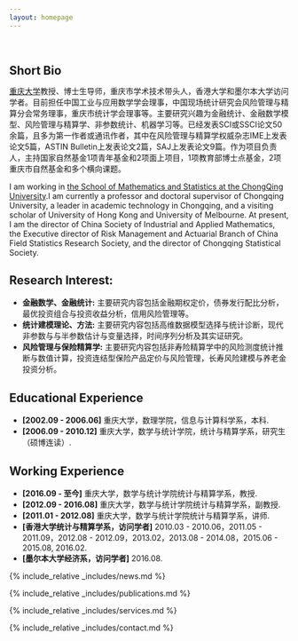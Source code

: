 ```yaml
---
layout: homepage
---
```


<h1 id="about-me"></h1>

<h2 style="margin: 60px 0px 10px;">Short Bio</h2>

[重庆大学](https://sci.cqu.edu.cn/index.htm)教授、博士生导师，重庆市学术技术带头人，香港大学和墨尔本大学访问学者。目前担任中国工业与应用数学学会理事，中国现场统计研究会风险管理与精算分会常务理事，重庆市统计学会理事等。主要研究兴趣为金融统计、金融数学模型、风险管理与精算学、非参数统计、机器学习等。已经发表SCI或SSCI论文50余篇，且多为第一作者或通讯作者，其中在风险管理与精算学权威杂志IME上发表论文5篇，ASTIN Bulletin上发表论文2篇，SAJ上发表论文9篇。作为项目负责人，主持国家自然基金1项青年基金和2项面上项目，1项教育部博士点基金，2项重庆市自然基金和多个横向课题。

I am working in [the School of Mathematics and Statistics at the ChongQing University](https://sci.cqu.edu.cn/index.htm).I am currently a professor and doctoral supervisor of Chongqing University, a leader in academic technology in Chongqing, and a visiting scholar of University of Hong Kong and University of Melbourne. At present, I am the director of China Society of Industrial and Applied Mathematics, the Executive director of Risk Management and Actuarial Branch of China Field Statistics Research Society, and the director of Chongqing Statistical Society. 

## Research Interest:

- **<strong>金融数学、金融统计:</strong>** 主要研究内容包括金融期权定价，债券发行配比分析，最优投资组合与投资收益分析，信用风险管理等。
- **<strong>统计建模理论、方法:</strong>** 主要研究内容包括高维数据模型选择与统计诊断，现代非参数与与半参数估计与变量选择，时间序列分析及其实证研究。
- **<strong>风险管理与保险精算学:</strong>** 主要研究内容包括非寿险精算学中的风险测度统计推断与数值计算，投资连结型保险产品定价与风险管理，长寿风险建模与养老金投资分析。

## Educational Experience

- **[2002.09 - 2006.06]** 重庆大学，数理学院，信息与计算科学系，本科.
- **[2006.09 - 2010.12]** 重庆大学，数学与统计学院，统计与精算学系，研究生（硕博连读）.

## Working Experience
- **[2016.09 - 至今]** 重庆大学，数学与统计学院统计与精算学系，教授.
- **[2012.09 - 2016.08]** 重庆大学，数学与统计学院统计与精算学系，副教授.
- **[2011.01 - 2012.08]** 重庆大学，数学与统计学院统计与精算学系，讲师.
- **[香港大学统计与精算学系，访问学者]** 2010.03 - 2010.06，2011.05 - 2011.09，2012.08 - 2012.09，2013.02，2013.08 - 2014.08，2015.06 - 2015.08, 2016.02.
- **[墨尔本大学经济系，访问学者]** 2016.08.

{% include_relative _includes/news.md %}

{% include_relative _includes/publications.md %}

{% include_relative _includes/services.md %}

{% include_relative _includes/contact.md %}
